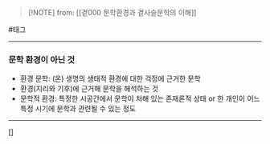  > [!NOTE] from: [[곁000 문학환경과 곁사슬문학의 이해]]

#태그

--- 
### 문학 환경이 아닌 것
- 환경 문학: (온) 생명의 생태적 환경에 대한 걱정에 근거한 문학
- 환경(지리와 기후)에 근거해 문학을 해석하는 것
- 문학적 환경: 특정한 시공간에서 문학이 처해 있는 존재론적 상태 or 한 개인이 어느 특정 시기에 문학과 관련될 수 있는 정도

--- 
[]